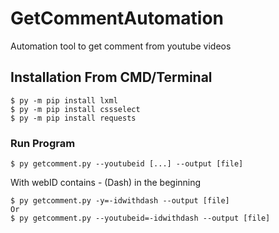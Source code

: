 # GetCommentAutomation
Automation tool to get comment from youtube videos

## Installation From CMD/Terminal

```
$ py -m pip install lxml 
$ py -m pip install cssselect
$ py -m pip install requests
```

### Run Program

```
$ py getcomment.py --youtubeid [...] --output [file]
```
With webID contains - (Dash) in the beginning
```
$ py getcomment.py -y=-idwithdash --output [file]
Or
$ py getcomment.py --youtubeid=-idwithdash --output [file] 
```
